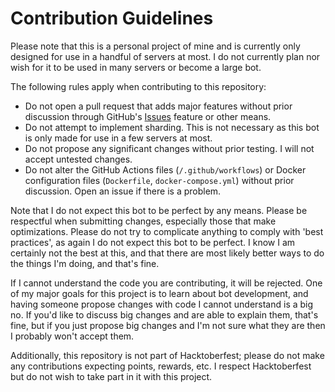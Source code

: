 # Contribution Guidelines
Please note that this is a personal project of mine and is currently only designed for use in a handful of servers at most. I do not currently plan nor wish for it to be used in many servers or become a large bot.

The following rules apply when contributing to this repository:
- Do not open a pull request that adds major features without prior discussion through GitHub's [Issues](https://github.com/FloatingMilkshake/MechanicalMilkshake/issues) feature or other means. 
- Do not attempt to implement sharding. This is not necessary as this bot is only made for use in a few servers at most. 
- Do not propose any significant changes without prior testing. I will not accept untested changes.
- Do not alter the GitHub Actions files (`/.github/workflows`) or Docker configuration files (`Dockerfile`, `docker-compose.yml`) without prior discussion. Open an issue if there is a problem.

Note that I do not expect this bot to be perfect by any means. Please be respectful when submitting changes, especially those that make optimizations. Please do not try to complicate anything to comply with 'best practices', as again I do not expect this bot to be perfect. I know I am certainly not the best at this, and that there are most likely better ways to do the things I'm doing, and that's fine.

If I cannot understand the code you are contributing, it will be rejected. One of my major goals for this project is to learn about bot development, and having someone propose changes with code I cannot understand is a big no. If you'd like to discuss big changes and are able to explain them, that's fine, but if you just propose big changes and I'm not sure what they are then I probably won't accept them.

Additionally, this repository is not part of Hacktoberfest; please do not make any contributions expecting points, rewards, etc. I respect Hacktoberfest but do not wish to take part in it with this project.
